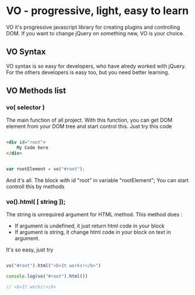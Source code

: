 # VO - progressive, light, easy to learn

VO it's progressive javascript library for creating plugins and controlling DOM. If you want to change jQuery on something new, VO is your choice. 

## VO Syntax

VO syntax is so easy for developers, who have alredy worked with jQuery. For the others developers is easy too, but you need better learning. 

## VO Methods list

### vo( selector )

The main function of all project. With this function, you can get DOM element from your DOM tree and start control this. 
Just try this code

``` html

<div id="root">
	My Code here
</div>

```
``` javascript

var rootElement = vo("#root");


```

And it's all. The block with id "root" in variable "rootElement"; You can start controll this by methods

### vo().html( [ string ]);

The string is unrequired argument for HTML method. This method does :

* If argument is undefined, it just return html code in your block
* If argument is string, it change html code in your block on text in argument.

It's so easy, just try

``` javascript

vo("#root").html("<b>It works!</b>")

console.log(vo("#root").html())

// <b>It works!</b>

```